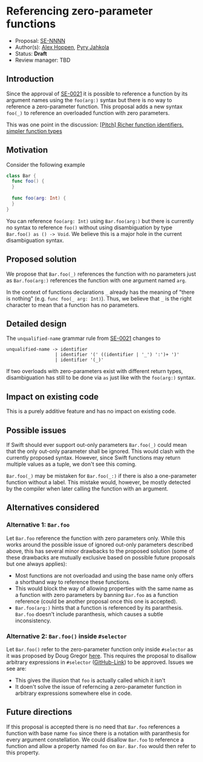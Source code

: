# Referencing zero-parameter functions

* Proposal: [SE-NNNN](https://github.com/apple/swift-evolution/blob/master/proposals/NNNN-name.md)
* Author(s): [Alex Hoppen](https://github.com/ahoppen), [Pyry Jahkola](https://github.com/pyrtsa)
* Status: **Draft**
* Review manager: TBD

## Introduction

Since the approval of [SE-0021](https://github.com/apple/swift-evolution/blob/master/proposals/0021-generalized-naming.md) it is possible to reference a function by its argument names using the `foo(arg:)` syntax but there is no way to reference a zero-parameter function. 
This proposal adds a new syntax `foo(_)` to reference an overloaded function with zero parameters.

This was one point in the discussion: [[Pitch] Richer function identifiers, simpler function types](http://thread.gmane.org/gmane.comp.lang.swift.evolution/15577/)

## Motivation

Consider the following example

```swift
class Bar {
  func foo() {
  }
  
  func foo(arg: Int) {
  }
}
```

You can reference `foo(arg: Int)` using `Bar.foo(arg:)` but there is currently no syntax to reference `foo()` without using disambiguation by type `Bar.foo() as () -> Void`. We believe this is a major hole in the current disambiguation syntax.

## Proposed solution

We propose that `Bar.foo(_)` references the function with no parameters just as `Bar.foo(arg:)` references the function with one argument named `arg`. 

In the context of functions declarations `_` already has the meaning of "there is nothing" (e.g. `func foo(_ arg: Int)`). Thus, we believe that `_` is the right character to mean that a function has no parameters.

## Detailed design

The `unqualified-name` grammar rule from [SE-0021](https://github.com/apple/swift-evolution/blob/master/proposals/0021-generalized-naming.md) changes to 

```
unqualified-name -> identifier
                  | identifier '(' ((identifier | '_') ':')+ ')'
                  | identifier '(_)'
```

If two overloads with zero-parameters exist with different return types, disambiguation has still to be done via `as` just like with the `foo(arg:)` syntax.

## Impact on existing code

This is a purely additive feature and has no impact on existing code.

## Possible issues
If Swift should ever support out-only parameters `Bar.foo(_)` could mean that the only out-only parameter shall be ignored. This would clash with the currently proposed syntax. However, since Swift functions may return multiple values as a tuple, we don't see this coming.

`Bar.foo(_)` may be mistaken for `Bar.foo(_:)` if there is also a one-parameter function without a label. This mistake would, however, be mostly detected by the compiler when later calling the function with an argument.

## Alternatives considered
### Alternative 1: `Bar.foo`

Let `Bar.foo` reference the function with zero parameters only. While this works around the possible issue of ignored out-only parameters described above, this has several minor drawbacks to the proposed solution (some of these drawbacks are mutually exclusive based on possible future proposals but one always applies):

* Most functions are not overloadad and using the base name only offers a shorthand way to reference these functions.
* This would block the way of allowing properties with the same name as a function with zero parameters by banning `Bar.foo` as a function reference (could be another proposal once this one is accepted).
* `Bar.foo(arg:)` hints that a function is referenced by its paranthesis. `Bar.foo` doesn't include paranthesis, which causes a subtle inconsistency.

### Alternative 2: `Bar.foo()` inside `#selector`

Let `Bar.foo()` refer to the zero-parameter function only inside `#selector` as it was proposed by Doug Gregor [here](https://github.com/apple/swift-evolution/pull/280#discussion_r61849122). This requires the proposal to disallow arbitrary expressions in `#selector` ([GitHub-Link](https://github.com/ahoppen/swift-evolution/blob/arbitrary-expressions-in-selectors/proposals/0000-arbitrary-expressions-in-selectors.md)) to be approved. Issues we see are:

* This gives the illusion that `foo` is actually called which it isn't
* It doen't solve the issue of referncing a zero-parameter function in arbitrary expressions somewhere else in code.

## Future directions

If this proposal is accepted there is no need that `Bar.foo` references a function with base name `foo` since there is a notation with paranthesis for every argument constellation. We could disallow `Bar.foo` to reference a function and allow a property named `foo` on `Bar`. `Bar.foo` would then refer to this property.